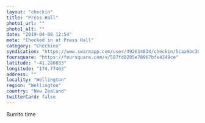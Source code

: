 ```yaml
---
layout: "checkin"
title: "Press Hall"
photo1_url: ""
photo1_alt: ""
date: "2019-04-08 12:54"
meta: "Checked in at Press Hall"
category: "Checkins"
syndication: "https://www.swarmapp.com/user/492614834/checkin/5caa9bc30a08ab002c8d1e45"
foursquare: "https://foursquare.com/v/587fd8205e78967bfe4349ce"
latitude: "-41.288033"
longitude: "174.77463"
address: ""
locality: "Wellington"
region: "Wellington"
country: "New Zealand"
twitterCard: false
---
```

Burrito time
